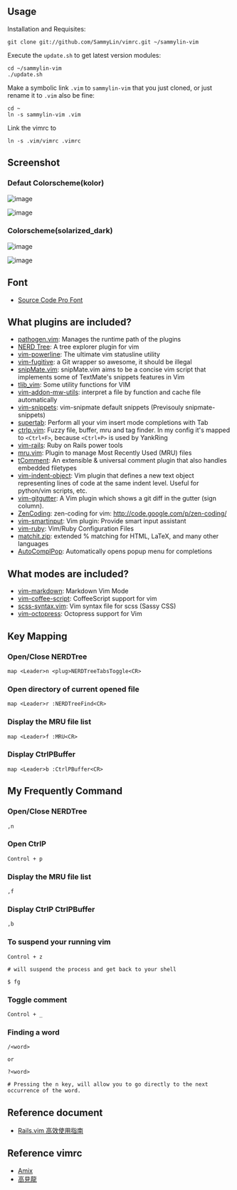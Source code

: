 ## Usage
Installation and Requisites:

    git clone git://github.com/SammyLin/vimrc.git ~/sammylin-vim

Execute the `update.sh` to get latest version modules:

    cd ~/sammylin-vim
    ./update.sh

Make a symbolic link `.vim` to ``sammylin-vim`` that you just cloned, or just rename it to `.vim` also be fine:

    cd ~
    ln -s sammylin-vim .vim

Link the vimrc to

    ln -s .vim/vimrc .vimrc

## Screenshot

### Defaut Colorscheme(kolor)

![image](https://github.com/SammyLin/vimrc/raw/master/screenshots/kolor-1.png)

![image](https://github.com/SammyLin/vimrc/raw/master/screenshots/kolor-2.png)

### Colorscheme(solarized_dark)

![image](https://github.com/SammyLin/vimrc/raw/master/screenshots/solarized_dark-1.png)

![image](https://github.com/SammyLin/vimrc/raw/master/screenshots/solarized_dark-2.png)

## Font

* [Source Code Pro Font](https://github.com/adobe/source-code-pro)

## What plugins are included?
* [pathogen.vim](https://github.com/tpope/vim-pathogen): Manages the runtime path of the plugins
* [NERD Tree](https://github.com/scrooloose/nerdtree): A tree explorer plugin for vim
* [vim-powerline](https://github.com/Lokaltog/vim-powerline): The ultimate vim statusline utility
* [vim-fugitive](https://github.com/tpope/vim-fugitive): a Git wrapper so awesome, it should be illegal
* [snipMate.vim](https://github.com/garbas/vim-snipmate): snipMate.vim aims to be a concise vim script that implements some of TextMate's snippets features in Vim
* [tlib_vim](https://github.com/tomtom/tlib_vim): Some utility functions for VIM 
* [vim-addon-mw-utils](https://github.com/MarcWeber/vim-addon-mw-utils): interpret a file by function and cache file automatically
* [vim-snippets](https://github.com/honza/vim-snippets): vim-snipmate default snippets (Previsouly snipmate-snippets)
* [supertab](https://github.com/ervandew/supertab): Perform all your vim insert mode completions with Tab
* [ctrlp.vim](https://github.com/kien/ctrlp.vim): Fuzzy file, buffer, mru and tag finder. In my config it's mapped to `<Ctrl+F>`, because `<Ctrl+P>` is used by YankRing
* [vim-rails](https://github.com/tpope/vim-rails): Ruby on Rails power tools
* [mru.vim](https://github.com/vim-scripts/mru.vim): Plugin to manage Most Recently Used (MRU) files
* [tComment](https://github.com/vim-scripts/tComment): An extensible & universal comment plugin that also handles embedded filetypes
* [vim-indent-object](https://github.com/michaeljsmith/vim-indent-object): Vim plugin that defines a new text object representing lines of code at the same indent level. Useful for python/vim scripts, etc.
* [vim-gitgutter](https://github.com/airblade/vim-gitgutter): A Vim plugin which shows a git diff in the gutter (sign column).
* [ZenCoding](https://github.com/mattn/zencoding-vim): zen-coding for vim: http://code.google.com/p/zen-coding/ 
* [vim-smartinput](https://github.com/kana/vim-smartinput): Vim plugin: Provide smart input assistant
* [vim-ruby](https://github.com/vim-ruby/vim-ruby): Vim/Ruby Configuration Files
* [matchit.zip](https://github.com/vim-scripts/matchit.zip): extended % matching for HTML, LaTeX, and many other languages 
* [AutoComplPop](https://github.com/vim-scripts/AutoComplPop): Automatically opens popup menu for completions

## What modes are included?
* [vim-markdown](https://github.com/plasticboy/vim-markdown): Markdown Vim Mode
* [vim-coffee-script](https://github.com/kchmck/vim-coffee-script): CoffeeScript support for vim
* [scss-syntax.vim](https://github.com/cakebaker/scss-syntax.vim): Vim syntax file for scss (Sassy CSS)
* [vim-octopress](https://github.com/tangledhelix/vim-octopress): Octopress support for Vim


## Key Mapping

### Open/Close NERDTree

    map <Leader>n <plug>NERDTreeTabsToggle<CR>

### Open directory of current opened file

    map <Leader>r :NERDTreeFind<CR>

### Display the MRU file list

    map <Leader>f :MRU<CR>

### Display CtrlPBuffer 

    map <Leader>b :CtrlPBuffer<CR>


## My Frequently Command

### Open/Close NERDTree

    ,n

### Open CtrlP 

    Control + p

### Display the MRU file list

    ,f

### Display CtrlP CtrlPBuffer

    ,b

### To suspend your running vim

    Control + z

    # will suspend the process and get back to your shell

    $ fg

### Toggle comment

    Control + _

### Finding a word

    /<word>
    
    or
    
    ?<word>

    # Pressing the n key, will allow you to go directly to the next occurrence of the word. 



## Reference document

* [Rails.vim 高效使用指南](http://ruby-china.org/topics/4478)

## Reference vimrc

* [Amix](https://github.com/amix/vimrc)
* [高見龍](https://github.com/kaochenlong/eddie-vim)

